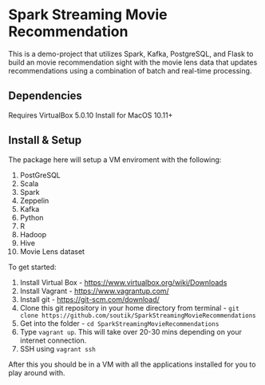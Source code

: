 
# Spark Streaming Movie Recommendation

This is a demo-project that utilizes Spark, Kafka, PostgreSQL, and Flask to build an movie recommendation sight with the movie lens data that updates recommendations using a combination of batch and real-time processing.

## Dependencies 

Requires VirtualBox 5.0.10 Install for MacOS 10.11+


## Install & Setup 

The package here will setup a VM enviroment with the following:
1. PostGreSQL
2. Scala
3. Spark
4. Zeppelin
5. Kafka
6. Python
7. R
8. Hadoop
9. Hive
10. Movie Lens dataset

To get started:

1. Install Virtual Box - https://www.virtualbox.org/wiki/Downloads 
2. Install Vagrant - https://www.vagrantup.com/
3. Install git - https://git-scm.com/download/
4. Clone this git repository in your home directory from terminal - `git clone https://github.com/soutik/SparkStreamingMovieRecommendations`
5. Get into the folder - `cd SparkStreamingMovieRecommendations`
6. Type `vagrant up`. This will take over 20-30 mins depending on your internet connection.
7. SSH using `vagrant ssh`

After this you should be in a VM with all the applications installed for you to play around with.
